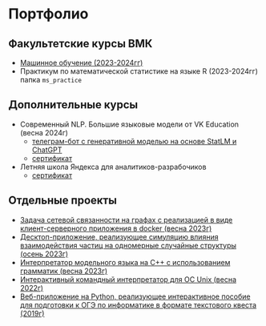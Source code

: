 # Портфолио

## Факультетские курсы ВМК
- [Машинное обучение (2023-2024гг)](https://github.com/Vinaria/ML)
- Практикум по математической статистике на языке R (2023-2024гг) папка `ms_practice`

## Дополнительные курсы
- Современный NLP. Большие языковые модели от VK Education (весна 2024г)
   - [телеграм-бот с генеративной моделью на основе StatLM и ChatGPT](https://github.com/Vinaria/mail_ru_llm_funtikova_anastasia)
   - [сертификат](https://github.com/Vinaria/my_portfolio/certificates/vk_ed.pdf)
- Летняя школа Яндекса для аналитиков-разрабочиков
  - [сертификат](https://github.com/Vinaria/my_portfolio/blob/main/certificates/ШАР.pdf)


## Отдельные проекты
- [Задача сетевой связанности на графах с реализацией в виде клиент-серверного приложения в docker (весна 2023г)](https://github.com/Vinaria/asvk)
- [Десктоп-приложение, реализующее симуляцию влияния взаимодействия частиц на одномерные случайные структуры (осень 2023г)](https://github.com/Vinaria/phys_demo)
- [Интерпретатор модельного языка на C++ с использованием грамматик (весна 2023г)](https://github.com/Vinaria/interpreter)
- [Интерактивный командный интерпретатор для ОС Unix (весна 2022г)](https://github.com/Vinaria/shell)
- [Веб-приложение на Python, реализующее интерактивное пособие для подготовки к ОГЭ по информатике в формате текстового квеста (2019г)](https://github.com/Vinaria/Space-Holidays-python-web-site)
